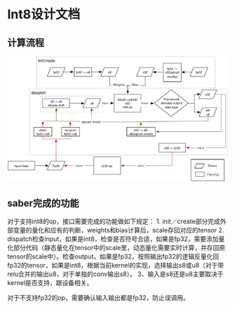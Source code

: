 
# Int8设计文档

## 计算流程

![Anakin_int8](pics/int8_design.png)

## saber完成的功能

对于支持int8的op，接口需要完成的功能做如下规定：
    1. init／create部分完成外部变量的量化和应有的判断，weights和bias计算后，scale存回对应的tensor
    2. dispatch检查input，如果是int8，检查是否符号合适，如果是fp32，需要添加量化部分代码（静态量化在tensor中的scale里，动态量化需要实时计算，并存回原tensor的scale中）。检查output，如果是fp32，按照输出fp32的逻辑反量化回fp32的tensor，如果是int8，根据当前kernel的实现，选择输出s8或u8（对于带relu合并的输出u8，对于单独的conv输出s8）。
    3、输入是s8还是u8主要取决于kernel是否支持，跟设备相关。

对于不支持fp32的op，需要确认输入输出都是fp32，防止误调用。
